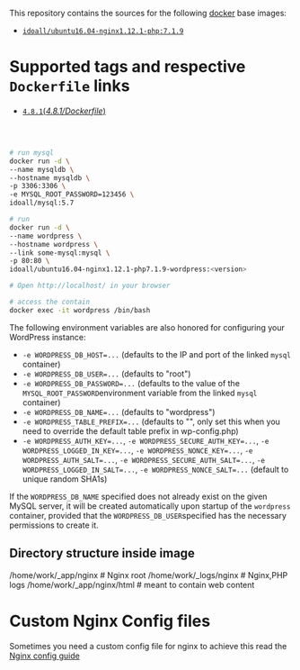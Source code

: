 This repository contains the sources for the following [docker](https://docker.io) base images:

- [`idoall/ubuntu16.04-nginx1.12.1-php:7.1.9`](https://hub.docker.com/r/idoall/ubuntu16.04-nginx1.12.1-php/)



# Supported tags and respective `Dockerfile` links

- [`4.8.1`(*4.8.1/Dockerfile*)](https://github.com/idoall/docker/blob/master/ubuntu16.04-nginx1.12.1-php7.1.9-wordpress/4.8.1/Dockerfile)

  ​

```bash

# run mysql
docker run -d \
--name mysqldb \
--hostname mysqldb \
-p 3306:3306 \
-e MYSQL_ROOT_PASSWORD=123456 \
idoall/mysql:5.7

# run
docker run -d \
--name wordpress \
--hostname wordpress \
--link some-mysql:mysql \
-p 80:80 \
idoall/ubuntu16.04-nginx1.12.1-php7.1.9-wordpress:<version>

# Open http://localhost/ in your browser

# access the contain
docker exec -it wordpress /bin/bash
```

The following environment variables are also honored for configuring your WordPress instance:

- `-e WORDPRESS_DB_HOST=...` (defaults to the IP and port of the linked `mysql` container)
- `-e WORDPRESS_DB_USER=...` (defaults to "root")
- `-e WORDPRESS_DB_PASSWORD=...` (defaults to the value of the `MYSQL_ROOT_PASSWORD`environment variable from the linked `mysql` container)
- `-e WORDPRESS_DB_NAME=...` (defaults to "wordpress")
- `-e WORDPRESS_TABLE_PREFIX=...` (defaults to "", only set this when you need to override the default table prefix in wp-config.php)
- `-e WORDPRESS_AUTH_KEY=...`, `-e WORDPRESS_SECURE_AUTH_KEY=...`, `-e WORDPRESS_LOGGED_IN_KEY=...`, `-e WORDPRESS_NONCE_KEY=...`, `-e WORDPRESS_AUTH_SALT=...`, `-e WORDPRESS_SECURE_AUTH_SALT=...`, `-e WORDPRESS_LOGGED_IN_SALT=...`, `-e WORDPRESS_NONCE_SALT=...` (default to unique random SHA1s)

If the `WORDPRESS_DB_NAME` specified does not already exist on the given MySQL server, it will be created automatically upon startup of the `wordpress` container, provided that the `WORDPRESS_DB_USER`specified has the necessary permissions to create it.

## Directory structure inside image

/home/work/_app/nginx # Nginx root
/home/work/_logs/nginx # Nginx,PHP logs
/home/work/_app/nginx/html # meant to contain web content


# Custom Nginx Config files

Sometimes you need a custom config file for nginx to achieve this read the [Nginx config guide](https://hub.docker.com/r/idoall/ubuntu16.04-nginx/)
